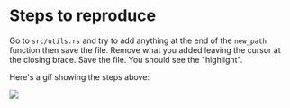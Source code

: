 # Steps to reproduce

Go to `src/utils.rs` and try to add anything at the end of the `new_path`
function then save the file. Remove what you added leaving the cursor at the
closing brace. Save the file. You should see the "highlight".

Here's a gif showing the steps above:

![](http://img.carlosgaldino.com/dest1452202492.gif)
